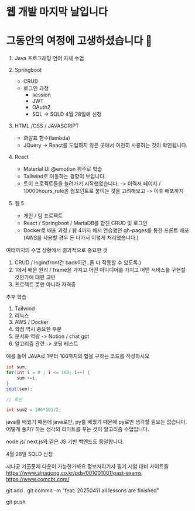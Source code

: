 # 웹 개발 마지막 날입니다
# 그동안의 여정에 고생하셨습니다 👾

1. Java 프로그래밍 언어 자체 수업
2. Springboot
    - CRUD
    - 로그인 과정
        - session
        - JWT
        - OAuth2
        - SQL -> SQLD 4월 28일에 신청
3. HTML /CSS / JAVASCRIPT
    - 화살표 함수(lambda)
    - JQuery -> React를 도입하지 않은 곳에서 여전히 사용하는 것이 확인됩니다.
4. React
    - Material UI @emotion 위주로 학습
    - Tailwind로 이동하는 경향이 보입니다.
    - 토이 프로젝트들을 늘려가기 시작했었습니다.
        -> 이력서 페이지 / 10000hours_rule을 컴포넌트로 붙이는 것을 고려해보고 -> 이후 배포까지

5. 웹 5
    - 개인 / 팀 프로젝트
    - React / Springboot / MariaDB를 합친 CRUD 및 로그인
    - Docker로 배포 과정 / 웹 4까지 해서 연습했던 gh-pages를 통한 프론트 배포 (AWS를 사용할 경우 돈 나가서 이렇게 처리했습니다.)

여태까지의 수업 상황에서 결과적으로 중요한 것

1. CRUD / login(front건 back이건..둘 다 작동할 수 있도록.)
2. 1에서 배운 원리 / frame을 가지고 어떤 아이디어를 가지고 어떤 서비스를 구현할 것인가에 대한 고민
3. 프로젝트 뿐만 아니라 자격증

추후 학습
1. Tailwind
2. 리눅스
3. AWS / Docker
4. 학점 역시 중요한 부분
5. 문서화 역량 -> Notion / chat gpt
6. 알고리즘 관련 -> 코딩 테스트

예를 들어 JAVA로 1부터 100까지의 합을 구하는 코드를 작성하시오
```java
int sum;
for(int i = 0 ; i <= 100; i++) {
    sum +=i;
}
sout(sum);

// 혹은

int sum2 = 100*101/2;
```
java를 배웠기 때문에 java로만, py를 배웠기 때문에 py로만 생각할 필요는 없습니다. 어떻게 풀지? 하는 생각의 리미트를 푸는 것이 알고리즘 수업입니다.

node.js/ next.js와 같은 JS 기반 백엔드도 동일합니다.

4월 28일 SQLD 신청

시나공 기출문제 다운이 가능한가봐요
정보처리기사 필기 시험 대비 사이트들
https://www.sinagong.co.kr/pds/001001001/past-exams
https://www.comcbt.com/

git add .
git commit -m "feat: 20250411 all lessons are finished"

git push